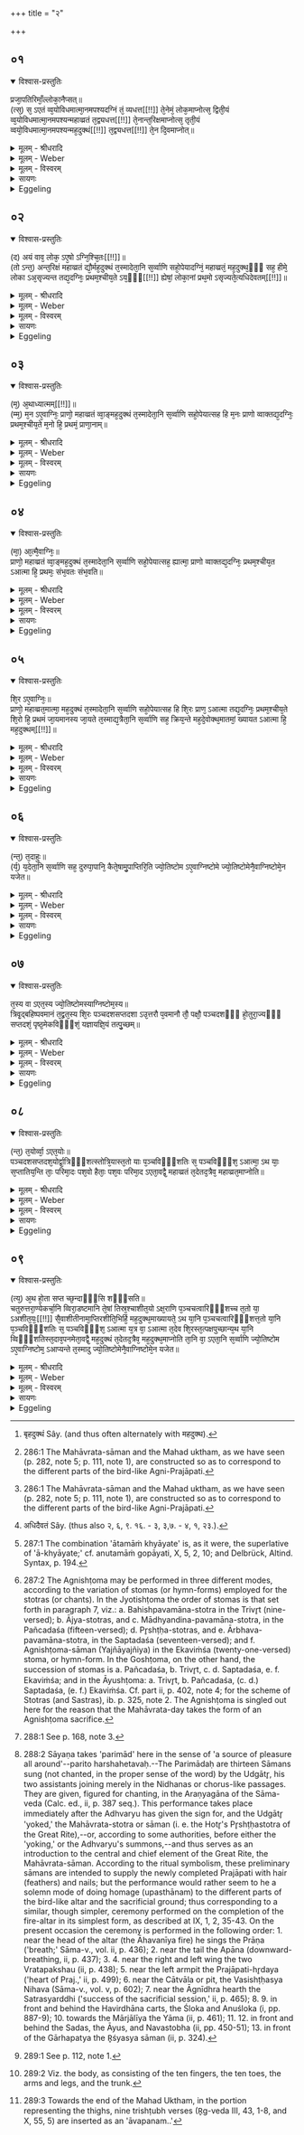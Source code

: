 +++
title = "२"

+++


## ०१


<details open><summary>विश्वास-प्रस्तुतिः</summary>

प्रजा᳘पतिरिमाँ᳘ल्लोका᳘नैप्सत्॥  
(त्स᳘) स᳘ ऽएतं व्व᳘योविधमात्मा᳘नमपश्यदग्निं तं᳘ व्यधत्त[[!!]] ते᳘नेमं᳘ लोक᳘माप्नोत्स᳘ द्विती᳘यं व्व᳘योविधमात्मा᳘नमपश्यन्महाव्व्रतं त᳘द्व्यधत्त[[!!]] ते᳘नान्त᳘रिक्षमाप्नोत्स᳘ तृती᳘यं व्वयो᳘विधमात्मा᳘नमपश्यन्मह᳘दुक्थं[[!!]] त᳘द्व्यधत्त[[!!]] ते᳘न दि᳘वमाप्नोत्॥
</details>

<details><summary>मूलम् - श्रीधरादि</summary>

प्रजा᳘पतिरिमाँ᳘ल्लोका᳘नैप्सत्॥  
(त्स᳘) स᳘ ऽएतं व्व᳘योविधमात्मा᳘नमपश्यदग्निं तं᳘ व्यधत्त[[!!]] ते᳘नेमं᳘ लोक᳘माप्नोत्स᳘ द्विती᳘यं व्व᳘योविधमात्मा᳘नमपश्यन्महाव्व्रतं त᳘द्व्यधत्त[[!!]] ते᳘नान्त᳘रिक्षमाप्नोत्स᳘ तृती᳘यं व्वयो᳘विधमात्मा᳘नमपश्यन्मह᳘दुक्थं[[!!]] त᳘द्व्यधत्त[[!!]] ते᳘न दि᳘वमाप्नोत्॥
</details>

<details><summary>मूलम् - Weber</summary>

प्रजा᳘पतिरिमां᳘लोका᳘नैप्सत्॥  
स᳘ एतं व᳘योविधमात्मा᳘नमपश्यदग्निं तं व्य᳘धत्त ते᳘नेमं᳘ लोक᳘माप्नोत्स᳘ द्विती᳘यं व᳘योविधमात्मा᳘नमपश्यन्महाव्रतं तद्व्य᳘धत्त ते᳘नान्त᳘रिक्षमाप्नोत्स᳘ तृती᳘यं वयो᳘विधमात्मा᳘नमपश्यन्मह᳘दुक्थं᳘ [^wbr_1] तद्व्य᳘धत्त ते᳘न दि᳘वमाप्नोत्॥  

[^wbr_1]: बृहदुक्थं Sây. (and thus often alternately with महदुक्थ).
</details>

<details><summary>मूलम् - विस्वरम्</summary>

प्रजापतिरिमाँल्लोकानैप्सत् । स एतं वयोविधमात्मानमपश्यत् । अग्निं तं व्यधत्त । तेनेमं लोकमाप्नोत् । स द्वितीयं वयोविधमात्मानमपश्यत् । महाव्रतं तद्व्यधत्त । तेनान्तरिक्षमाप्नोत् । स तृतीयं वयोविधमात्मानमपश्यत् । महदुक्थं तद्व्यधत्त । तेन दिवमाप्नोत् ॥ १ ॥ 
</details>

<details><summary>सायणः</summary>

पूर्वं महाव्रतयज्ञे सह प्रयुक्तानि अग्निचयनमहाव्रतसाममहदुक्थशस्त्राणि त्रीण्यपि पक्ष्याकाराणि अधिदैवं, पृथिव्यन्तरिक्षद्युलोकात्मकानि अध्यात्मं मनःप्राणवाग्रूपाणि चेति द्वितीयब्राह्मणे प्रतिपाद्यते । ज्योतिष्टोमयज्ञ एवैतेषां त्रयाणां सम्पादनप्रकारश्चोच्यते- **प्रजापतिरिमाँल्लोकानैप्सदि**ति । 'ऐप्सत्' आप्तुमैच्छत्, आप्नोतेः सनि (पा. सू. ७ । ४ । ५४) अभ्यासलोपे (पा. सू. ७ । ४ । ५८) "आप्ज्ञप्यृधामीत्"- (पा. सू. ७ । ४ । ५५) पश्चादाडागमे वृद्धौ रूपम् । 'सः' प्रजापतिः 'एतम्' 'आत्मानं' 'वयोविधम्' पक्ष्याकारम् 'अपश्यत्' 'तम्' पक्ष्याकारम् 'अग्निम्' चित्याग्निं 'व्यधत्त' । चित्याग्नेः पक्ष्याकारत्वं श्रूयते- "श्येनचितं चिन्वीत, कङ्कचितं चिन्वीत"- (तै. सं. ५ । ४ । ११) इत्यादि । 'तेन' अग्निना 'एनम्' भूलोकम् 'आप्नोत्' । 'द्वितीयं' पक्ष्याकारम् 'आत्मानम्' महाव्रतसामत्येनाकरोत् । 'तेन' साम्ना 'अन्तरिक्षमाप्नोत्' । 'तृतीयम्' पक्ष्याकारम् 'आत्मानम्' 'बृहदुक्थम्' बृहतीसहस्रात्मकं शस्त्रं 'व्यधत्त' । 'तेन' शस्त्रेण द्युलोकं प्राप्तवान् ॥ १ ॥
</details>

<details><summary>Eggeling</summary>

1. Prajāpati was desirous of gaining these worlds. He saw this bird-like body, the Fire-altar: he

fashioned it, and thereby gained this (terrestrial) world. He saw a second bird-like body, the (chant of the) Great Rite [^egg_530]: he fashioned it, and thereby gained the air. He saw a third bird-like body, the Great Litany [^egg_530]: he fashioned it, and thereby gained the sky.

[^egg_530]: 286:1 The Mahāvrata-sāman and the Mahad uktham, as we have seen (p. 282, note 5; p. 111, note 1), are constructed so as to correspond to the different parts of the bird-like Agni-Prajāpati.
</details>


## ०२


<details open><summary>विश्वास-प्रस्तुतिः</summary>

(द) अयं वाव᳘ लोक᳘ ऽए᳘षो ऽग्नि᳘श्चि᳘तः[[!!]]॥  
(तो ऽन्त᳘) अन्त᳘रिक्षं महाव्व्रतं द्यौ᳘र्मह᳘दुक्थं त᳘स्मादेता᳘नि स᳘र्व्वाणि सहो᳘पेयादग्निं᳘ महाव्व्रतं᳘ मह᳘दुक्थ᳘ᳫँ᳘ सह᳘ हीमे᳘ लोका ऽअ᳘सृज्यन्त तद्य᳘दग्निः᳘ प्रथम᳘श्चीय᳘ते ऽय᳘ᳫँ᳘[[!!]] ह्येषां᳘ लोका᳘नां प्रथ᳘मो ऽसृज्यते᳘त्यधिदेवतम्[[!!]]॥
</details>

<details><summary>मूलम् - श्रीधरादि</summary>

(द) अयं वाव᳘ लोक᳘ ऽए᳘षो ऽग्नि᳘श्चि᳘तः[[!!]]॥  
(तो ऽन्त᳘) अन्त᳘रिक्षं महाव्व्रतं द्यौ᳘र्मह᳘दुक्थं त᳘स्मादेता᳘नि स᳘र्व्वाणि सहो᳘पेयादग्निं᳘ महाव्व्रतं᳘ मह᳘दुक्थ᳘ᳫँ᳘ सह᳘ हीमे᳘ लोका ऽअ᳘सृज्यन्त तद्य᳘दग्निः᳘ प्रथम᳘श्चीय᳘ते ऽय᳘ᳫँ᳘[[!!]] ह्येषां᳘ लोका᳘नां प्रथ᳘मो ऽसृज्यते᳘त्यधिदेवतम्[[!!]]॥
</details>

<details><summary>मूलम् - Weber</summary>

अयं वाव᳘ लोक᳘ एॗषोऽग्नि᳘श्चितः᳟॥  
अन्त᳘रिक्षम् महाव्रतं द्यौ᳘र्मह᳘दुक्थं त᳘स्मादेता᳘नि स᳘र्वाणि सहो᳘पेयादग्नि᳘म् महाव्रत᳘म् मह᳘दुक्थ᳘ᳫं᳘ सहॗ हीमे᳘ लोका अ᳘सृज्यन्त तद्य᳘दग्निः᳘ प्रथम᳘श्चीय᳘तेॗऽयᳫं ह्येषां᳘ लोका᳘नाम् प्रथॗमोऽसृज्यते᳘त्यधिदेवत᳘म् [^wbr_2] ॥  

[^wbr_2]: अधिदैवतं Sây. (thus also २, ६, ९. १६. - ३, ३,७. - ४, १, २३.).
</details>

<details><summary>मूलम् - विस्वरम्</summary>

अयं वाव लोकः- एषो ऽग्निश्चितः । अन्तरिक्षं महाव्रतम् । द्यौर्महदुक्थम् । तस्मादेतानि सर्वाणि सहोपेयात् । अग्निम्, महाव्रतम्, महदुक्थम् । सह हीमे लोका असृज्यन्त । तद्यदग्निः प्रथमश्चीयते- अयं ह्येषां लोकानां प्रथमो ऽसृज्यत । इत्यधिदेवतम् ॥ २ ॥
</details>

<details><summary>सायणः</summary>

उक्तानां भूम्यादिलोकानामग्न्यादेश्चाभेदविवक्षया तदात्मकतामाह**- अयं वाव लोक एषो ऽग्निरि**ति । यस्मादिमे त्रयो लोकाः सहासृज्यन्त । 'तस्मादेतानि' त्रीणि अग्निमहाव्रतबृहदुक्थानि सहानुतिष्ठेत् । तत्र त्रिषु मध्ये 'प्रथमः' 'अग्निः' इष्टकाभिः 'चीयते' । एवं 'लोकानां' मध्ये भूलोक एव प्रथमः सृष्टः 'इत्यधिदेवतम्' त्रयाणामग्न्यादीनामर्थ उक्तः ॥ २ ॥ 
</details>

<details><summary>Eggeling</summary>

2. This built Fire-altar, doubtless, is this (terrestrial) world, the Great Rite the air, and the Great Litany the sky: all these, the Fire-altar, the Great Rite, and the Great Litany, one ought therefore to undertake together, for these worlds were created together; and as to why the Fire-altar is built first, it is because of these worlds this (terrestrial) one was created first. Thus with regard to the deity.
</details>


## ०३


<details open><summary>विश्वास-प्रस्तुतिः</summary>

(म᳘) अ᳘थाध्यात्मम्[[!!]]॥  
(म्म᳘) म᳘न ऽए᳘वाग्निः᳘ प्राणो᳘ महाव्व्रतं व्वा᳘ङ्मह᳘दुक्थं त᳘स्मादेता᳘नि स᳘र्व्वाणि सहो᳘पेयात्सह हि म᳘नः प्राणो व्वाक्तद्य᳘दग्निः᳘ प्रथम᳘श्चीय᳘ते म᳘नो हि᳘ प्रथमं᳘ प्राणा᳘नाम्॥
</details>

<details><summary>मूलम् - श्रीधरादि</summary>

(म᳘) अ᳘थाध्यात्मम्[[!!]]॥  
(म्म᳘) म᳘न ऽए᳘वाग्निः᳘ प्राणो᳘ महाव्व्रतं व्वा᳘ङ्मह᳘दुक्थं त᳘स्मादेता᳘नि स᳘र्व्वाणि सहो᳘पेयात्सह हि म᳘नः प्राणो व्वाक्तद्य᳘दग्निः᳘ प्रथम᳘श्चीय᳘ते म᳘नो हि᳘ प्रथमं᳘ प्राणा᳘नाम्॥
</details>

<details><summary>मूलम् - Weber</summary>

अ᳘थाध्यात्म᳘म्॥  
म᳘न एॗवाग्निः᳘ प्राणो᳘ महाव्रतं वा᳘ङ्मह᳘दुक्थं त᳘स्मादेता᳘नि स᳘र्वाणि सहो᳘पेयात्सह हि म᳘नः प्राणो वाक्तद्य᳘दग्निः᳘ प्रथम᳘श्चीय᳘ते म᳘नो हि᳘ प्रथम᳘म् प्राणा᳘नाम्॥
</details>

<details><summary>मूलम् - विस्वरम्</summary>

अथाध्यात्मम् । मन एवाग्निः । प्राणो महाव्रतम् । वाङ्महदुक्थम् । तस्मादेतानि सर्वाणि सहोपेयात् । सह हि मनः प्राणो वाक् । तद्यदग्निः प्रथमश्चीयते । मनो हि प्रथमं प्राणानाम् ॥ ३ ॥ 
</details>

<details><summary>सायणः</summary>

अध्यात्ममपि दर्शयति- **अथाध्यात्ममि**ति | आत्मन्यधिकृत्य अध्यात्मम् । विभक्त्यर्थे ऽव्ययीभावः (पा. सू. २ । १ । ६) "अनश्च"- (पा. सू. ५ । ४ । १०८) इति समासान्तष्टच् प्रत्ययः । अग्न्यादीनि त्रीणि मनःप्राणवागात्मकानि यथा ऽग्निः 'प्रथमश्चीयते' एवं 'प्राणानां' 'मन' एव 'प्रथमम्' ॥ ३ ॥
</details>

<details><summary>Eggeling</summary>

3. Now with regard to the body. The Fire-altar is the mind, the (chant of the) Great Rite the breath, and the Great Litany speech: all these one ought therefore to undertake together, for mind, breath, and speech belong together; as to why the Fire-altar is built first, it is because the mind is prior to the breathings.
</details>


## ०४


<details open><summary>विश्वास-प्रस्तुतिः</summary>

(मा᳘) आ᳘त्मै᳘वाग्निः᳘॥  
प्राणो᳘ महाव्व्रतं व्वा᳘ङ्मह᳘दुक्थं त᳘स्मादेता᳘नि स᳘र्व्वाणि सहो᳘पेयात्सह᳘ ह्यात्मा᳘ प्राणो व्वाक्तद्य᳘दग्निः᳘ प्रथम᳘श्चीय᳘त ऽआत्मा हि᳘ प्रथमः᳘ संभ᳘वतः संभ᳘वति॥
</details>

<details><summary>मूलम् - श्रीधरादि</summary>

(मा᳘) आ᳘त्मै᳘वाग्निः᳘॥  
प्राणो᳘ महाव्व्रतं व्वा᳘ङ्मह᳘दुक्थं त᳘स्मादेता᳘नि स᳘र्व्वाणि सहो᳘पेयात्सह᳘ ह्यात्मा᳘ प्राणो व्वाक्तद्य᳘दग्निः᳘ प्रथम᳘श्चीय᳘त ऽआत्मा हि᳘ प्रथमः᳘ संभ᳘वतः संभ᳘वति॥
</details>

<details><summary>मूलम् - Weber</summary>

आॗत्मैॗवाग्निः᳟॥  
प्राणो᳘ महाव्रतं वा᳘ङ् मह᳘दुक्थं त᳘स्मादेता᳘नि स᳘र्वाणि सहो᳘पेयात्सहॗ ह्यात्मा᳘ प्राणो वाक्तद्य᳘दग्निः᳘ प्रथम᳘श्चीय᳘त आत्मा हि᳘ प्रथमः᳘ सम्भ᳘वतः सम्भ᳘वति॥
</details>

<details><summary>मूलम् - विस्वरम्</summary>

आत्मैवाग्निः । प्राणो महाव्रतम् । वाङ्महदुक्थम् । तस्मादेतानि सर्वाणि सहोपेयात् । सह ह्यात्मा प्राणो वाक् । तद्यदग्निः प्रथमश्चीयते । आत्मा हि प्रथमः सम्भवतः सम्भवति ॥ ४ ॥ 
</details>

<details><summary>सायणः</summary>

अध्यात्ममेव प्रकारान्तरेण तानि त्रीणि स्तौति- **आत्मैवाग्निरि**ति । अग्न्यादय आत्मप्राणवागात्मकाः । **आत्मा हि प्रथम** इति । 'सम्भवतः' उत्पद्यमानस्य पुरुषस्य 'प्रथमः आत्मा' मध्यशरीरं 'सम्भवति' ॥ ४ ॥ 
</details>

<details><summary>Eggeling</summary>

4. The Fire-altar, indeed, is the body (trunk), the Great Rite the breath, and the Great Litany speech: all these one ought therefore to undertake together, for body, breath, and speech belong together; and as to why the Fire-altar is built first, it is because of him who is produced the trunk is produced first.
</details>


## ०५


<details open><summary>विश्वास-प्रस्तुतिः</summary>

शि᳘र ऽए᳘वाग्निः᳘॥  
प्राणो᳘ महाव्व्रत᳘मात्मा᳘ मह᳘दुक्थं त᳘स्मादेता᳘नि स᳘र्व्वाणि सहो᳘पेयात्सह हि शि᳘रः प्राण᳘ ऽआत्मा तद्य᳘दग्निः᳘ प्रथम᳘श्चीय᳘ते शि᳘रो हि᳘ प्रथमं जा᳘यमानस्य जा᳘यते त᳘स्माद्य᳘त्रैता᳘नि स᳘र्व्वाणि सह᳘ क्रिय᳘न्ते मह᳘दे᳘वोक्थ᳘मातमां᳘ ख्यायत ऽआत्मा हि᳘ मह᳘दुक्थम्[[!!]]॥
</details>

<details><summary>मूलम् - श्रीधरादि</summary>

शि᳘र ऽए᳘वाग्निः᳘॥  
प्राणो᳘ महाव्व्रत᳘मात्मा᳘ मह᳘दुक्थं त᳘स्मादेता᳘नि स᳘र्व्वाणि सहो᳘पेयात्सह हि शि᳘रः प्राण᳘ ऽआत्मा तद्य᳘दग्निः᳘ प्रथम᳘श्चीय᳘ते शि᳘रो हि᳘ प्रथमं जा᳘यमानस्य जा᳘यते त᳘स्माद्य᳘त्रैता᳘नि स᳘र्व्वाणि सह᳘ क्रिय᳘न्ते मह᳘दे᳘वोक्थ᳘मातमां᳘ ख्यायत ऽआत्मा हि᳘ मह᳘दुक्थम्[[!!]]॥
</details>

<details><summary>मूलम् - Weber</summary>

शि᳘र एॗवाग्निः᳟॥  
प्राणो᳘ महाव्रत᳘मात्मा᳘ मह᳘दुक्थं त᳘स्मादेता᳘नि स᳘र्वाणि सहो᳘पेयात्सह हि शि᳘रः प्राण᳘ आत्मा तद्य᳘दग्निः᳘ प्रथम᳘श्चीय᳘ते शि᳘रो हि᳘ प्रथमं जा᳘यमानस्य जा᳘यते त᳘स्माद्य᳘त्रैता᳘नि स᳘र्वाणि सह᳘ क्रिय᳘न्ते मह᳘देॗवोक्थ᳘मातमां᳘ ख्यायत आत्मा हि᳘ मह᳘दुक्थ᳘म्॥
</details>

<details><summary>मूलम् - विस्वरम्</summary>

शिर एवाग्निः । प्राणो महाव्रतम् । आत्मा महदुक्थम् । तस्मादेतानि सर्वाणि सहोपेयात् । सह हि शिरः प्राण आत्मा । तद्यदग्निः प्रथमश्चीयते । शिरो हि प्रथमं जायमानस्य जायते । तस्माद्यत्रैतानि सर्वाणि सह क्रियन्ते । महदेवोक्थमातमां रूपायते । आत्मा हि महदुक्थम् ॥ ५ ॥ 
</details>

<details><summary>सायणः</summary>

अन्यथैतत्त्रयं स्तौति- **शिर एवाग्निरि**ति । अग्निचयनमहाव्रतसामबृहदुक्थानि शिरःप्राणात्मरूपाण्यनुसन्धेयानि, यस्मादग्निः 'प्रथमः चीयते' तस्मात् 'जायमानस्य' पुरुषस्य शिर एव प्रथमं योनेः सकाशादुत्पद्यते । तस्माद्यत्र यज्ञे 'एतानि' 'सर्वाणि' त्रीणि 'सह' 'क्रियन्ते' तत्र 'महदुक्थम्' 'आख्यायतेतमाम्' सम्पूर्णमुच्यते । बृहतीसहस्रात्मकत्वात्सम्पूर्णोक्तिः । सम्पूर्णोक्तौ युक्त्यन्तरमाह- **आत्मा ही**ति । 'हि' यस्मात् 'महदुक्थम्' 'आत्मा' तत्स्वरूपम् । आत्मनस्तु सर्वाङ्गेभ्यो ऽपि स्थूलत्वात् ॥ ५ ॥
</details>

<details><summary>Eggeling</summary>

5. The Fire-altar, indeed, is the head, the Great Rite the breath, and the Great Litany the body:

one ought therefore to undertake all these together, for head, breath, and body belong together; and as to why the Fire-altar is built first, it is because of him who is born the head is born first; and hence, whenever all these are undertaken together the Great Litany, indeed, is accounted the highest (ātamām) [^egg_531], for the Great Litany is the body (or self, ātman).

[^egg_531]: 287:1 The combination 'ātamāṁ khyāyate' is, as it were, the superlative of 'ā-khyāyate;' cf. anutamāṁ gopāyati, X, 5, 2, 10; and Delbrück, Altind. Syntax, p. 194.
</details>


## ०६


<details open><summary>विश्वास-प्रस्तुतिः</summary>

(न्त᳘) त᳘दाहुः॥  
(र्य᳘) य᳘देता᳘नि स᳘र्व्वाणि सह᳘ दुरुपा᳘पानि᳘ कैते᳘षामु᳘पाप्तिरि᳘ति ज्यो᳘तिष्टोम ऽए᳘वाग्निष्टोमे ज्यो᳘तिष्टोमेनै᳘वाग्निष्टोमे᳘न यजेत॥
</details>

<details><summary>मूलम् - श्रीधरादि</summary>

(न्त᳘) त᳘दाहुः॥  
(र्य᳘) य᳘देता᳘नि स᳘र्व्वाणि सह᳘ दुरुपा᳘पानि᳘ कैते᳘षामु᳘पाप्तिरि᳘ति ज्यो᳘तिष्टोम ऽए᳘वाग्निष्टोमे ज्यो᳘तिष्टोमेनै᳘वाग्निष्टोमे᳘न यजेत॥
</details>

<details><summary>मूलम् - Weber</summary>

त᳘दाहुः॥  
य᳘देता᳘नि स᳘र्वाणि सह᳘ दुरुपा᳘पानिॗ कैते᳘षामु᳘पाप्तिरि᳘ति ज्यो᳘तिष्टोम एॗवाग्निष्टोमे ज्यो᳘तिष्टोमेनैॗवाग्निष्टोमे᳘न यजेत॥
</details>

<details><summary>मूलम् - विस्वरम्</summary>

तदाहुः- यदेतानि सर्वाणि सह दुरुपापानि । कैतेषामुपाप्तिरिति । ज्योतिष्टोम एवाग्निष्टोमे । ज्योतिष्टोमेनैवाग्निष्टोमेन यजेत ॥ ६ ॥ 
</details>

<details><summary>सायणः</summary>

महाव्रतयज्ञे तावदेतान्यग्निमहाव्रतसामबृहदुक्थान्यविनाभूतानि । तेषामधिदैवमध्यात्मं च पृथिव्यादिरूपता मनःप्राणादिरूपता चोक्ता । अधुना प्रथमसंस्थारूपज्योतिष्टोमाग्निष्टोमं महाव्रतयज्ञात्मना स्तोतुं तत्रैवाग्निचयनादित्रयस्योपाप्तिं ब्रह्मवादिप्रश्नोत्तराभ्यां दर्शयति- **तदाहुर्यदेतानि सर्वाणी**ति । यस्मात् 'एतानि सर्वाणि' त्रीण्यग्निचयनमहाव्रतसामबृहदुक्थानि सह युगपत्, 'दुरुपापानि' आप्नोतेः खल् प्रत्ययः । उपाप्तुमशक्यानि सर्वेषां महाव्रतयज्ञानुष्ठाने प्रयोगबाहुल्येन ऋत्विक्सम्पादनादेर्दुष्करत्वेन चानधिकारात् । तथा चैतरेयकम्- "नादीक्षितो महाव्रतं शंसेन्नानग्नौ न परस्मात्"- इत्यादि । अतः 'एतेषां' त्रयाणां 'का' कीदृशी 'उपाप्तिः' आप्तिः सम्पादनप्रकारः । कुत्र प्रदेशे तेषामाप्तिरिति प्रश्नार्थः । आप्तिस्थानं दर्शयति- **ज्योतिष्टोम एवाग्निष्टोम** इति । अतस्तस्मिन्पक्षे त्रयाणां सम्पादनात् ज्योतिष्टोमाग्निष्टोमेन यागः कर्त्तव्यः । तत्राग्निष्टोम इति पदेनाग्निस्तवनोक्तेरग्निचयनमुक्तमिति मन्तव्यम् । अग्निष्टोमशब्दस्याग्निस्तवनार्थोक्तिरैतरेयकब्राह्मणे समाम्नाता- "स वा एषो ऽग्निरेव यदग्निष्टोमस्तं यदस्तुवंस्तस्मादग्निस्तोमस्तमग्निस्तोमं सन्तमग्निष्टोम इत्याचक्षते परोक्षेण परोक्षप्रिया इव हि देवाः" (ऐ. ब्रा. १४ । ५ । ४३) इति ॥ ६ ॥ 
</details>

<details><summary>Eggeling</summary>

6. As to this they say, 'If all these are difficult to obtain together, what (means of) obtaining them is there?'--In the Jyotishṭoma (form of the) Agnishṭoma [^egg_532]: let him perform offering with the Jyotishṭoma Agnishṭoma.

[^egg_532]: 287:2 The Agnishṭoma may be performed in three different modes, according to the variation of stomas (or hymn-forms) employed for the stotras (or chants). In the Jyotishṭoma the order of stomas is that set forth in paragraph 7, viz.: a. Bahishpavamāna-stotra in the Trivr̥t (nine-versed); b. Ājya-stotras, and c. Mādhyandina-pavamāna-stotra, in the Pañcadaśa (fifteen-versed); d. Pr̥shṭḥa-stotras, and e. Ārbhava-pavamāna-stotra, in the Saptadaśa (seventeen-versed); and f. Agnishṭoma-sāman (Yajñāyajñiya) in the Ekaviṁśa (twenty-one-versed) stoma, or hymn-form. In the Goshṭoma, on the other hand, the succession of stomas is a. Pañcadaśa, b. Trivr̥t, c. d. Saptadaśa, e. f. Ekaviṁśa; and in the Āyushṭoma: a. Trivr̥t, b. Pañcadaśa, (c. d.) Saptadaśa, (e. f.) Ekaviṁśa. Cf. part ii, p. 402, note 4; for the scheme of Stotras (and Sastras), ib. p. 325, note 2. The Agnishṭoma is singled out here for the reason that the Mahāvrata-day takes the form of an Agnishṭoma sacrifice.
</details>


## ०७


<details open><summary>विश्वास-प्रस्तुतिः</summary>

त᳘स्य वा ऽएत᳘स्य ज्यो᳘तिष्टोमस्याग्निष्टोम᳘स्य॥  
त्रिवृ᳘द्बहिष्पवमानं त᳘द्व्रत᳘स्य शि᳘रः पञ्चदशसप्तदशा ऽउ᳘त्तरौ प᳘वमानौ तौ᳘ पक्षौ᳘ पञ्चदशᳫँ᳭ हो᳘तुरा᳘ज्यᳫँ᳭ सप्तदशं᳘ पृष्ठ᳘मेकविᳫँ᳭शं᳘ यज्ञायज्ञि᳘यं तत्पु᳘च्छम्॥
</details>

<details><summary>मूलम् - श्रीधरादि</summary>

त᳘स्य वा ऽएत᳘स्य ज्यो᳘तिष्टोमस्याग्निष्टोम᳘स्य॥  
त्रिवृ᳘द्बहिष्पवमानं त᳘द्व्रत᳘स्य शि᳘रः पञ्चदशसप्तदशा ऽउ᳘त्तरौ प᳘वमानौ तौ᳘ पक्षौ᳘ पञ्चदशᳫँ᳭ हो᳘तुरा᳘ज्यᳫँ᳭ सप्तदशं᳘ पृष्ठ᳘मेकविᳫँ᳭शं᳘ यज्ञायज्ञि᳘यं तत्पु᳘च्छम्॥
</details>

<details><summary>मूलम् - Weber</summary>

त᳘स्य वा एत᳘स्य ज्यो᳘तिष्टोमस्याग्निष्टोम᳘स्य॥  
त्रिवृ᳘द्बहिष्पवमानं त᳘द्व्रत᳘स्य शि᳘रः पञ्चदशसप्तदशा उ᳘त्तरौ प᳘वमानौ तौ᳘ पक्षौ᳘ पञ्चदशᳫं हो᳘तुरा᳘ज्यᳫं सप्तदश᳘म् पृष्ठ᳘मेकविंशं᳘ यज्ञायज्ञि᳘यं तत्पु᳘छम्॥
</details>

<details><summary>मूलम् - विस्वरम्</summary>

तस्य वा एतस्य ज्योतिष्टोमस्याग्निष्टोमस्य त्रिवृद्बहिष्पवमानम् । तद्व्रतस्य शिरः । पञ्चदशसप्तदशा ऽउत्तरौ पवमानौ । तौ पक्षौ । पञ्चदशं होतुराज्यं सप्तदशं पृष्ठम् । एकविंशं यज्ञायज्ञियम् । तत्पुच्छम् ॥ ७ ॥ 
</details>

<details><summary>सायणः</summary>

पक्ष्याकारस्य महाव्रतसाम्नो हि शिरः पक्षमध्यपुच्छात्मकाः पञ्चावयवाः । "शिरो गायत्रम् । राथन्तरं दक्षिणः पक्षः । बृहदुत्तरः पक्षः । भद्रसाम पुच्छम् । राजनसाम ह्यात्मा" इति । तत्सर्वमग्निष्टोमे सम्पादयति- **तस्य वा एतस्ये**त्यादिना । **त्रिवृद्बहिष्पवमानं तद्द्व्रतस्य शिर** इति । ऋक्त्रयात्मकमेकं सूक्तम् । तादृशानि त्रीणि सूक्तानि त्रिवृतो ऽवयवा यस्य स्तोमस्य तदिदं त्रिवृद्बहिष्पवमानं प्रातःसवनिकं त्रिवृत् तृचसूक्तत्रयात्मकं बहिष्पवमानं महाव्रतस्य शिरो भवति । बहिष्पवमानमपि गायत्रीछन्दस्कैस्तृचैर्गातव्यम् । तथा च तैत्तिरीयकम्- "त्रिवृच्छिरो भवति त्रेधाविहितं हि शिरः"- इति । **पञ्चदशसप्तदशावि**ति । माध्यन्दिनः पञ्चदशस्तोत्रियात्मकः पवमानः, तृतीयसवने सप्तदशस्तोत्रियात्मकः आर्भवः पवमानः । तावुभौ 'पक्षौ' पक्षस्थानीयौ । 'पञ्चदशं' 'होतुराज्यम्' होत्रा ऽनुशंसनीयं प्रथममाज्यस्तोत्रं सप्तदशस्तोत्रियात्मकं पृष्ठ्यनामकं होतुः प्रथमं स्तोत्रम् | तदुभयं 'पृष्ठं' मध्यात्मरूपम्, मध्यात्मरूपाः परिमादश्च इति वक्ष्यते (श. प. १० । १ । २ । ८ ।) एकविंशम् एकविंशस्यावृत्तिरूपं यज्ञायज्ञियं “यज्ञायज्ञा वो अग्नयः" (वा. सं २७ । ३९) इत्यत्रोत्पन्नं साम तत्पुच्छस्थानीयम् ॥ ७ ॥ 
</details>

<details><summary>Eggeling</summary>

7. In this Jyotishṭoma Agnishṭoma the Bahishpavamāna (stotra) is (in) the Trivr̥t (stoma)--that is the head of the rite; the two other Pavamānas are (in) the Pañcadaśa and Saptadaśa (stomas)--they are the two wings; the Hotr̥'s

 Ājya (stotra) is (in) the Pañcadaśa, the Pr̥shṭḥa (stotra in) the Saptadaśa, and the Yajñāyajñiya (stotra in) the Ekaviṁśa (stoma)--they are the tail.
</details>


## ०८


<details open><summary>विश्वास-प्रस्तुतिः</summary>

(न्त᳘) त᳘योर्व्वा᳘ ऽएत᳘योः॥  
पञ्चदशसप्तदश᳘योर्द्वा᳘त्रिᳫँ᳭शत्स्तोत्रि᳘यास्त᳘तो याः प᳘ञ्चविᳫँ᳭शतिः स᳘ पञ्चविᳫँ᳭श᳘ ऽआत्मा᳘ ऽथ याः᳘ स᳘प्तातिय᳘न्ति ताः᳘ परिमा᳘दः पश᳘वो हैताः᳘ पश᳘वः परिमा᳘द ऽएता᳘वद्वै᳘ महाव्व्रतं त᳘देतद᳘त्रैव᳘ महाव्व्रत᳘माप्नोति॥
</details>

<details><summary>मूलम् - श्रीधरादि</summary>

(न्त᳘) त᳘योर्व्वा᳘ ऽएत᳘योः॥  
पञ्चदशसप्तदश᳘योर्द्वा᳘त्रिᳫँ᳭शत्स्तोत्रि᳘यास्त᳘तो याः प᳘ञ्चविᳫँ᳭शतिः स᳘ पञ्चविᳫँ᳭श᳘ ऽआत्मा᳘ ऽथ याः᳘ स᳘प्तातिय᳘न्ति ताः᳘ परिमा᳘दः पश᳘वो हैताः᳘ पश᳘वः परिमा᳘द ऽएता᳘वद्वै᳘ महाव्व्रतं त᳘देतद᳘त्रैव᳘ महाव्व्रत᳘माप्नोति॥
</details>

<details><summary>मूलम् - Weber</summary>

त᳘योर्वा᳘ एत᳘योः॥  
पञ्चदशसप्तदश᳘योर्द्वा᳘त्रिंशत्स्तोत्रि᳘यास्त᳘तो याः प᳘ञ्चविंशतिः स᳘ पञ्चविंश᳘ आत्मा᳘थ याः᳘ सॗप्तातिय᳘न्ति ताः᳘ परिमा᳘दः पश᳘वो हैताः᳘ पश᳘वः परिमा᳘द एता᳘वद्वै᳘ महाव्रतं त᳘देतद᳘त्रैव᳘ महाव्रत᳘माप्नोति॥
</details>

<details><summary>मूलम् - विस्वरम्</summary>

तयोर्वा एतयोः पञ्चदशसप्तदशयोर्द्वात्रिंशत्स्तोत्रियाः- ततो याः पञ्चविंशतिः, स पञ्चविंश आत्मा । अथ याः सप्तातियन्ति, ताः परिमादः । पशवो हैताः । पशवः परिमादः । एतावद्वै महाव्रतम् । तदेतदत्रैव महाव्रतमाप्नोति ॥ ८ ॥
</details>

<details><summary>सायणः</summary>

यद् आज्यं पृष्ठमित्युक्तं तयोर्मध्यात्मरूपतामाह- **तयोर्वा एतयोरि**ति । आज्यस्तोत्रं पञ्चदशस्तोत्रियात्मकं पृष्ठं सप्तदशात्मकमुभयं मिलित्वा द्वात्रिंशत्स्तोत्रियात्मकम् । तत्र पञ्चविंशतिः स्तोत्रिया आत्मा । तथा च तैत्तिरीयकम्- "पचविंश आत्मा भवति, तस्मान्मध्यतः पशवो वरिष्ठाः" इति । यास्तत्र सप्ताधिकास्ताः परिमादः परितो हर्षहेतवः महाव्रते क्रियमाणानि यानि परिमान्नामकानि सामानि तत्स्थानीयास्ताः । एताः शिरःपक्षमध्यपुच्छपरिमाद एव महाव्रतं साम तदत्राग्निष्टोमे विद्यत इति तद्यज्ञेन महाव्रतयज्ञमेवाप्तवान्भवति ॥ ८ ॥ 
</details>

<details><summary>Eggeling</summary>

8. Now these two, the Pañcadaśa and Saptadaśa, have thirty-two hymn-verses: twenty-five of these are the twenty-five-fold body [^egg_533]; and the seven which remain over are the Parimād (sāmans), for these are the cattle (or animals), (for) cattle are sporting all around us (pari-mād [^egg_534])--thus much, then, is the

[^egg_533]: 288:1 See p. 168, note 3.

[^egg_534]: 288:2 Sāyaṇa takes 'parimād' here in the sense of 'a source of pleasure all around'--parito harshahetavaḥ.--The Parimādaḥ are thirteen Sāmans sung (not chanted, in the proper sense of the word) by the Udgātr̥, his two assistants joining merely in the Nidhanas or chorus-like passages. They are given, figured for chanting, in the Araṇyagāna of the Sāma-veda (Calc. ed., ii, p. 387 seq.). This performance takes place immediately after the Adhvaryu has given the sign for, and the Udgātr̥ 'yoked,' the Mahāvrata-stotra or sāman (i. e. the Hotr̥'s Pr̥shṭḥastotra of the Great Rite),--or, according to some authorities, before either the 'yoking,' or the Adhvaryu's summons,--and thus serves as an introduction to the central and chief element of the Great Rite, the Mahāvrata-sāman. According to the ritual symbolism, these preliminary sāmans are intended to supply the newly completed Prajāpati with hair (feathers) and nails; but the performance would rather seem to he a solemn mode of doing homage (upasthānam) to the different parts of the bird-like altar and the sacrificial ground; thus corresponding to a similar, though simpler, ceremony performed on the completion of the fire-altar in its simplest form, as described at IX, 1, 2, 35-43. On the present occasion the ceremony is performed in the following order: 1. near the head of the altar (the Āhavanīya fire) he sings the Prāṇa ('breath;' Sāma-v., vol. ii, p. 436); 2. near the tail the Apāna (downward-breathing, ii, p. 437); 3. 4. near the right and left wing the two Vratapakshau (ii, p. 438); 5. near the left armpit the Prajāpati-hr̥daya ('heart of Praj.,' ii, p. 499); 6. near the Cātvāla or pit, the Vasishṭḥasya Nihava (Sāma-v., vol. v, p. 602); 7. near the Āgnīdhra hearth the Satrasyarddhi ('success of the sacrificial session,' ii, p. 465); 8. 9. in front and behind the Havirdhāna carts, the Śloka and Anuśloka (i, pp. 887-9);  10. towards the Mārjālīya the Yāma (ii, p. 461); 11. 12. in front and behind the Sadas, the Āyus, and Navastobha (ii, pp. 450-51); 13. in front of the Gārhapatya the R̥śyasya sāman (ii, p. 324).

 Great Rite: thereby he obtains the Great Rite even in this (Agnishṭoma).
</details>


## ०९


<details open><summary>विश्वास-प्रस्तुतिः</summary>

(त्य᳘) अ᳘थ हो᳘ता सप्त च्छ᳘न्दाᳫँ᳭सि शᳫँ᳭सति॥  
चतुरुत्तरा᳘ण्येकर्चा᳘नि व्विरा᳘डष्टमानि ते᳘षां तिस्र᳘श्चाशीत᳘यो ऽक्ष᳘राणि प᳘ञ्चचत्वारिᳫँ᳭शच्च त᳘तो या᳘ ऽअशीत᳘यः᳘[[!!]] सै᳘वाशीतीनामा᳘प्तिरशीति᳘भिर्हि᳘ मह᳘दुक्थ᳘माख्यायते᳘ ऽथ या᳘नि प᳘ञ्चचत्वारिᳫँ᳭शत्त᳘तो या᳘नि प᳘ञ्चविᳫँ᳭शतिः स᳘ पञ्चविᳫँ᳭श᳘ ऽआत्मा य᳘त्र वा᳘ ऽआत्मा त᳘देव शि᳘रस्त᳘त्पक्षपुच्छान्य᳘थ या᳘नि व्विᳫँ᳭शतिस्त᳘दाव᳘पनमेता᳘वद्वै᳘ मह᳘दुक्थं त᳘देतद᳘त्रैव᳘ मह᳘दुक्थ᳘माप्नोति ता᳘नि वा᳘ ऽएता᳘नि स᳘र्व्वाणि ज्यो᳘तिष्टोम ऽए᳘वाग्निष्टोम᳘ ऽआप्यन्ते त᳘स्मादु ज्यो᳘तिष्टोमेनै᳘वाग्निष्टोमे᳘न यजेत॥
</details>

<details><summary>मूलम् - श्रीधरादि</summary>

(त्य᳘) अ᳘थ हो᳘ता सप्त च्छ᳘न्दाᳫँ᳭सि शᳫँ᳭सति॥  
चतुरुत्तरा᳘ण्येकर्चा᳘नि व्विरा᳘डष्टमानि ते᳘षां तिस्र᳘श्चाशीत᳘यो ऽक्ष᳘राणि प᳘ञ्चचत्वारिᳫँ᳭शच्च त᳘तो या᳘ ऽअशीत᳘यः᳘[[!!]] सै᳘वाशीतीनामा᳘प्तिरशीति᳘भिर्हि᳘ मह᳘दुक्थ᳘माख्यायते᳘ ऽथ या᳘नि प᳘ञ्चचत्वारिᳫँ᳭शत्त᳘तो या᳘नि प᳘ञ्चविᳫँ᳭शतिः स᳘ पञ्चविᳫँ᳭श᳘ ऽआत्मा य᳘त्र वा᳘ ऽआत्मा त᳘देव शि᳘रस्त᳘त्पक्षपुच्छान्य᳘थ या᳘नि व्विᳫँ᳭शतिस्त᳘दाव᳘पनमेता᳘वद्वै᳘ मह᳘दुक्थं त᳘देतद᳘त्रैव᳘ मह᳘दुक्थ᳘माप्नोति ता᳘नि वा᳘ ऽएता᳘नि स᳘र्व्वाणि ज्यो᳘तिष्टोम ऽए᳘वाग्निष्टोम᳘ ऽआप्यन्ते त᳘स्मादु ज्यो᳘तिष्टोमेनै᳘वाग्निष्टोमे᳘न यजेत॥
</details>

<details><summary>मूलम् - Weber</summary>

अ᳘थ हो᳘ता सप्त छ᳘न्दांसि शंसति॥  
चतुरुत्तरा᳘ण्येकर्चा᳘नि विरा᳘डष्टमानि ते᳘षां तिस्र᳘श्चाशीत᳘योऽक्ष᳘राणि प᳘ञ्चचत्वारिंशच्च त᳘तो या᳘ अशीॗत᳘यः सैॗवाशीतीनामा᳘प्तिरशीति᳘भिर्हि᳘ मह᳘दुक्थ᳘माख्यायते᳘ऽथ या᳘नि प᳘ञ्चचत्वारिंशत्त᳘तो या᳘नि प᳘ञ्चविंशतिः स᳘ पञ्चविंश᳘ आत्मा य᳘त्र वा᳘ आत्मा त᳘देव शि᳘रस्त᳘त्पक्षपुछान्य᳘थ या᳘नि विंशतिस्त᳘दाव᳘पनमेता᳘वद्वै᳘ मह᳘दुक्थं त᳘देतद᳘त्रैव᳘ मह᳘दुक्थ᳘माप्नोति ता᳘नि वा᳘ एता᳘नि स᳘र्वाणि ज्यो᳘तिष्टोम एॗवाग्निष्टोम᳘ आप्यन्ते त᳘स्मादु ज्यो᳘तिष्टोमेनैॗवाग्निष्टोमे᳘न यजेत॥
</details>

<details><summary>मूलम् - विस्वरम्</summary>

अथ होता सप्त च्छन्दांसि शंसति । चतुरुत्तराण्येकर्चानि विराडष्टमानि । तेषां तिस्रश्चाशीतयो ऽक्षराणि पञ्चचत्वारिंशच्च । ततो या अशीतयः । सैवाशीतीनामाप्तिः । अशीतिभिर्हि महदुक्थमाख्यायते । अथ यानि पञ्चचत्वारिंशत् । ततो यानि पञ्चविंशतिः । स पञ्चविंश आत्मा । यत्र वा आत्मा तदेव शिरः । तत्पक्षपुच्छानि । अथ यानि विंशतिः- तदावपनम् । एतावद्वै महदुक्थम् । तदेतदत्रैव महदुक्थमाप्नोति । तानि वा एतानि सर्वाणि ज्योतिष्टोम एवाग्निष्टोम आप्यन्ते । तस्मादु ज्योतिष्टोमेनैवाग्निष्टोमेन यजेत ॥ ९ ॥ 
</details>

<details><summary>सायणः</summary>

महदुक्थे ऽपि गायत्रबार्हतौष्णिहतृचाशीतयः पक्षमध्यपुच्छात्मकाश्चावयवाः सन्ति, तत्सर्वमपि अग्निष्टोमे दर्शयति- **अथ होता सप्त च्छन्दांसी**ति । प्रातरनुवाके गायत्र्यादीनि सप्त च्छन्दांसि धान्यादिषु विराट्छन्दश्चाष्टमं होता शंसति । तेषां मध्ये गायत्र्याश्चतुर्विंशत्यक्षराणि, चतुरुत्तराणि तावन्ति उष्णिहः, तथा चोष्णिहो ऽष्टाविंशतिरक्षराणि; एवं चतुरक्षरोत्तराणि सप्त च्छन्दांसि । "विराजस्त्रयस्त्रिंशदक्षराणि"- इति अत्रैव काण्डे पञ्चमाध्याये वक्ष्यते । "अथ यानि त्रयस्त्रिंशत्सा त्रयस्त्रिंशदक्षरा विराड्" (श. प. १० । ५ । ४ । ८) इति । एतेषामष्टानां छन्दसामक्षराण्यशीतित्रयसङ्ख्याकानि पञ्चचत्वारिंशदधिकानि । तत्र होत्रा शंसनीयानां गायत्र्यादिविराडष्टमच्छन्दस्कानां बह्वीनामृचां सद्भावादक्षरैः सह परिगणने अनेकसंख्यान्यक्षराणि भविष्यन्तीति मत्वा 'एकर्चानि' इत्युक्तम् । एकैकस्मिन् छन्दसि एकैका ऋक् स्वीकर्त्तव्येत्यर्थः । अत्र या अक्षरपरिगणनेन 'तिस्रो ऽशीतयः' सम्पन्नास्ता महदुक्थगतास्तिस्रो ऽशीतयः । बृहदुक्थे ऽशीतित्रयमस्तीति प्रागुक्तम् । बृहदुक्थे महदुक्थे शिरःपक्षाद्यवयवाः सन्ति"- इत्युक्तं तद्दर्शयति- **अथ यानि पञ्चचत्वारिंशदि**ति । अशीतित्रयादधिकानि पञ्चचत्वारिंशदक्षराणि विद्यन्ते तत्र 'यानि' पञ्चविंशतिसंख्यान्यक्षराणि तान्यात्मा मध्यशरीरम् । अनेन शिरःपक्षद्वयपुच्छान्यवयवा अप्युक्ता वेदितव्याः । अथ यान्यवशिष्टानि विंशतिरक्षराणि तदावपनं नाम महदुक्थशस्त्रस्योरुभागात्मकत्वेन शसनीयेषु सूक्तेषु- "वनेन वायो धायि चाकन्यो जात एव प्रथमो मनस्वान्"- इत्यनयोः सूक्तयोर्मध्ये आयुष्कामयजमानार्थं कासांचिदृचां शंसनम् । तथा चैतरेयकम्- "ते ऽन्तरेणायाह्यर्वाङुपबन्धुरेष्टा विधुं दद्राणं शमने बहूनाम्"- (ऐ. ब्रा.) इत्येतदावपनं दशतीनामैन्द्रीणां त्रिष्टुब्जगतीनां बृहतीसम्पन्नानां यावतीरावपेरंस्तावत्यूर्ध्वमायुषो वर्षाणि जिजीविषेदिति । **एतावद्वा** इति । 'एतावत्' एव अशीतित्रयं शिरःपक्षपुच्छानि, आत्मा च आवपनम् एतावदेव महदुक्थम् । तत्सर्वमत्राग्निष्टोमे विद्यत इति सप्त च्छन्दसां विराजश्च शंसनेन महदुक्थमेव तत्र सम्भृतवान् भवतीत्यर्थः । यतो ज्योतिष्टोमाग्निष्टोमे एतानि सर्वाणि अग्निमहाव्रतमहदुक्थानि सम्पादनया विद्यन्त इत्येतस्य महाव्रतयज्ञात्मना स्तुतत्वाज्ज्योतिष्टोमयागविधिः प्रशस्त इत्यर्थः ॥ ९ ॥ 

इति श्रीसायणाचार्यविरचिते माधवीये वेदार्थप्रकाशे माध्यन्दिनीयशतपथब्राह्मणभाष्ये दशमकाण्डे प्रथमे ऽध्याये द्वितीयं ब्राह्मणम् ॥ (१० । १ । २) ॥ 
</details>

<details><summary>Eggeling</summary>

9. And the Hotr̥ recites seven metres--each subsequent one-versed (metre) increasing by four (syllables)--with the Virāj as an eighth: these (eight) consist of three eighties and forty-five syllables. Now by the eighties thereof the eighties (of the mahad uktham) [^egg_535] are obtained, for the Great Litany is counted (or recited) by eighties (of triplets); and of the forty-five (syllables which remain) twenty-five are this twenty-five-fold body [^egg_536]; and where the body is there, indeed, are (included) the head, and the wings and tail; and the twenty (syllables which remain) are the insertion [^egg_537];--thus much, then, is the Great Litany: thereby he obtains the Great Litany even in this (Agnishṭoma). All these (three) are indeed obtained in the Jyotishṭoma Agnishṭoma: let him, therefore, perform offering with the Jyotishṭoma Agnishṭoma.

[^egg_535]: 289:1 See p. 112, note 1.

[^egg_536]: 289:2 Viz. the body, as consisting of the ten fingers, the ten toes, the arms and legs, and the trunk.

[^egg_537]: 289:3 Towards the end of the Mahad Uktham, in the portion representing the thighs, nine trishṭubh verses (R̥g-veda III, 43, 1-8, and X, 55, 5) are inserted as an 'āvapanam..'
</details>

